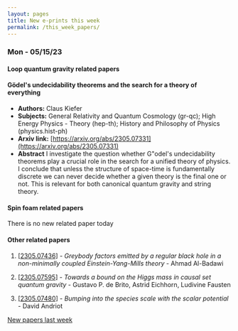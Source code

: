 ```yaml
---
layout: pages
title: New e-prints this week
permalink: /this_week_papers/
---
```




### Mon - 05/15/23

#### Loop quantum gravity related papers

#### **Gödel's undecidability theorems and the search for a theory of  everything**
 - **Authors:** Claus Kiefer
 - **Subjects:** General Relativity and Quantum Cosmology (gr-qc); High Energy Physics - Theory (hep-th); History and Philosophy of Physics (physics.hist-ph)
 - **Arxiv link:** [https://arxiv.org/abs/2305.07331](https://arxiv.org/abs/2305.07331)
 - **Abstract**
 I investigate the question whether G\"odel's undecidability theorems play a crucial role in the search for a unified theory of physics. I conclude that unless the structure of space-time is fundamentally discrete we can never decide whether a given theory is the final one or not. This is relevant for both canonical quantum gravity and string theory. 

#### Spin foam related papers

There is no new related paper today 



#### Other related papers

1. [[2305.07436]](https://arxiv.org/abs/2305.07436) - *Greybody factors emitted by a regular black hole in a non-minimally  coupled Einstein-Yang-Mills theory* - Ahmad Al-Badawi

1. [[2305.07595]](https://arxiv.org/abs/2305.07595) - *Towards a bound on the Higgs mass in causal set quantum gravity* - Gustavo P. de Brito, Astrid Eichhorn, Ludivine Fausten

1. [[2305.07480]](https://arxiv.org/abs/2305.07480) - *Bumping into the species scale with the scalar potential* - David Andriot






[New papers last week]({{site.url}}/archived/weekly/pre-prints/2023/05/15/archived_weekly_papers.html)